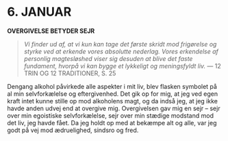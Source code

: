 # 6. JANUAR

**OVERGIVELSE BETYDER SEJR**

> *Vi finder ud af, at vi kun kan tage det første skridt mod frigørelse og styrke ved at erkende vores absolutte nederlag. Vores erkendelse af personlig magtesløshed viser sig desuden at blive det faste fundament, hvorpå vi kan bygge et lykkeligt og meningsfyldt liv.*
> — 12 TRIN OG 12 TRADITIONER, S. 25

Dengang alkohol påvirkede alle aspekter i mit liv, blev flasken symbolet på al min selvforkælelse og eftergivenhed. Det gik op for mig, at jeg ved egen kraft intet kunne stille op mod alkoholens magt, og da indså jeg, at jeg ikke havde anden udvej end at overgive mig. Overgivelsen gav mig en sejr – sejr over min egoistiske selvforkælelse, sejr over min stædige modstand mod det liv, jeg havde fået. Da jeg holdt op med at bekæmpe alt og alle, var jeg godt på vej mod ædruelighed, sindsro og fred.
